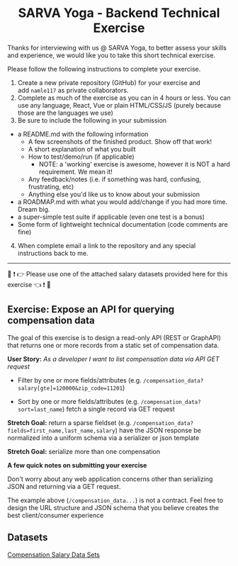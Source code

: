# <center>SARVA Yoga - Backend Technical Exercise</center>

Thanks for interviewing with us @ SARVA Yoga, to better assess your skills and experience, we would like you to take this short technical exercise.

Please follow the following instructions to complete your exercise.

1. Create a new private repository (GitHub) for your exercise and add `namle117` as private collaborators.
2. Complete as much of the exercise as you can in 4 hours or less. You can use any language, React, Vue or plain HTML/CSS/JS (purely because those are the languages we use)
3. Be sure to include the following in your submission

- a README.md with the following information
  - A few screenshots of the finished product. Show off that work!
  - A short explanation of what you built
  - How to test/demo/run (if applicable)
    - NOTE: a 'working' exercise is awesome, however it is NOT a hard requirement. We mean it!
  - Any feedback/notes (i.e. if something was hard, confusing, frustrating, etc)
  - Anything else you'd like us to know about your submission
- a ROADMAP.md with what you would add/change if you had more time. Dream big.
- a super-simple test suite if applicable (even one test is a bonus)
- Some form of lightweight technical documentation (code comments are fine)

4. When complete email a link to the repository and any special instructions back to me.

---

🚨 ❗ 👉 Please use one of the attached salary datasets provided here for this exercise 👈 ❗ 🚨

## Exercise: Expose an API for querying compensation data

The goal of this exercise is to design a read-only API (REST or GraphAPI) that returns one or more records from a static set of compensation data.

**User Story:** _As a developer I want to list compensation data via API GET request_

- Filter by one or more fields/attributes (e.g. `/compensation_data?salary[gte]=120000&zip_code=11201`)

- Sort by one or more fields/attributes (e.g. `/compensation_data?sort=last_name`) fetch a single record via GET request

**Stretch Goal:** return a sparse fieldset (e.g. `/compensation_data?fields=first_name,last_name,salary`) have the JSON response be normalized into a uniform schema via a serializer or json template

**Stretch Goal:** serialize more than one compensation

**A few quick notes on submitting your exercise**

Don't worry about any web application concerns other than serializing JSON and returning via a GET request.

The example above (`/compensation_data...`) is not a contract. Feel free to design the URL structure and JSON schema that you believe creates the best client/consumer experience

## Datasets

[Compensation Salary Data Sets](./salary_datasets.cpgz)
